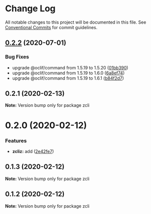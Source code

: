# Change Log

All notable changes to this project will be documented in this file.
See [Conventional Commits](https://conventionalcommits.org) for commit guidelines.

## [0.2.2](https://github.com/zendesk/zcli/compare/v0.2.1...v0.2.2) (2020-07-01)


### Bug Fixes

* upgrade @oclif/command from 1.5.19 to 1.5.20 ([01bb390](https://github.com/zendesk/zcli/commit/01bb3905f0a00f4e91d620730076b16618d78079))
* upgrade @oclif/command from 1.5.19 to 1.6.0 ([6a8ef74](https://github.com/zendesk/zcli/commit/6a8ef74bede9c1917fea0dcc1bc328a42837a5e5))
* upgrade @oclif/command from 1.5.19 to 1.6.1 ([b84f2d7](https://github.com/zendesk/zcli/commit/b84f2d7e21484861987ff1c535ec0f31fdf5e5f7))





## 0.2.1 (2020-02-13)

**Note:** Version bump only for package zcli





# 0.2.0 (2020-02-12)


### Features

* **zcliz:** add ([2e42fe7](https://github.com/zendesk/zcli/commit/2e42fe7ebdccc24c79b27f124bc6c7c4b726c773))





## 0.1.3 (2020-02-12)

**Note:** Version bump only for package zcli





## 0.1.2 (2020-02-12)

**Note:** Version bump only for package zcli
